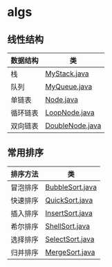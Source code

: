 # algs

## **线性结构**

|数据结构|类|
|---|---|
|栈|[MyStack.java](./src/com/cx/MyStack.java)|
|队列|[MyQueue.java](./src/com/cx/MyQueue.java)|
|单链表|[Node.java](./src/com/cx/Node.java)|
|循环链表|[LoopNode.java](./src/com/cx/LoopNode.java)|
|双向链表|[DoubleNode.java](./src/com/cx/DoubleNode.java)|

## **常用排序**

|排序方法|类|
|---|---|
|冒泡排序|[BubbleSort.java](./src/com/cx/BubbleSort.java)|
|快速排序|[QuickSort.java](./src/com/cx/QuickSort.java)|
|插入排序|[InsertSort.java](./src/com/cx/InsertSort.java)|
|希尔排序|[ShellSort.java](./src/com/cx/ShellSort.java)|
|选择排序|[SelectSort.java](./src/com/cx/SelectSort.java)|
|归并排序|[MergeSort.java](./src/com/cx/MergeSort.java)|
